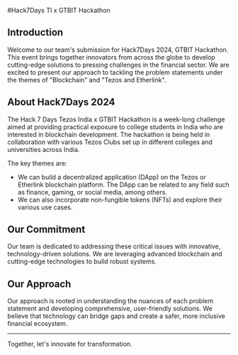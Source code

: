#Hack7Days TI x GTBIT Hackathon


## Introduction

Welcome to our team's submission for Hack7Days 2024, GTBIT Hackathon. This event brings together innovators from across the globe to develop cutting-edge solutions to pressing challenges in the financial sector. We are excited to present our approach to tackling the problem statements under the themes of "Blockchain" and "Tezos and Etherlink".

## About Hack7Days 2024

The Hack 7 Days Tezos India x GTBIT Hackathon is a week-long challenge aimed at providing practical exposure to college students in India who are interested in blockchain development. The hackathon is being held in collaboration with various Tezos Clubs set up in different colleges and universities across India.

The key themes are:
- We can build a decentralized application (DApp) on the Tezos or Etherlink blockchain platform. The DApp can be related to any field such as finance, gaming, or 
  social media, among others. 
- We can also incorporate non-fungible tokens (NFTs) and explore their various use cases.

## Our Commitment
Our team is dedicated to addressing these critical issues with innovative, technology-driven solutions. We are leveraging advanced blockchain and cutting-edge technologies to build robust systems.


## Our Approach

Our approach is rooted in understanding the nuances of each problem statement and developing comprehensive, user-friendly solutions. We believe that technology can bridge gaps and create a safer, more inclusive financial ecosystem.

---

Together, let's innovate for transformation.

 
